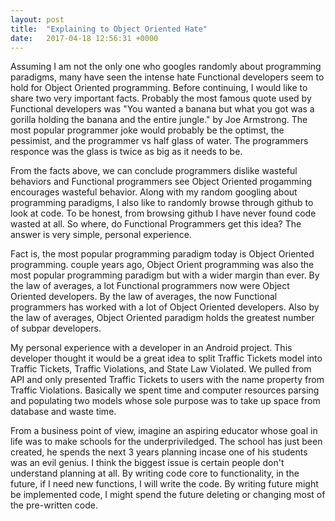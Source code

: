 ```yaml
---
layout: post
title:  "Explaining to Object Oriented Hate"
date:   2017-04-18 12:56:31 +0000
---
```


Assuming I am not the only one who googles randomly about programming paradigms, many have seen the intense hate Functional developers seem to hold for Object Oriented programming. Before continuing, I would like to share two very important facts. Probably the most famous quote used by Functional developers was "You wanted a banana but what you got was a gorilla holding the banana and the entire jungle." by Joe Armstrong. The most popular programmer joke would probably be the optimst, the pessimist, and the programmer vs half glass of water. The programmers responce was the glass is twice as big as it needs to be. 

From the facts above, we can conclude programmers dislike wasteful behaviors and Functional programmers see Object Oriented progamming encourages wasteful behavior. Along with my random googling about programming paradigms, I also like to randomly browse through github to look at code. To be honest, from browsing github I have never found code wasted at all. So where, do Functional Programmers get this idea? The answer is very simple, personal experience. 

Fact is, the most popular programming paradigm today is Object Oriented programming. couple years ago, Object Orient programming was also the most popular programming paradigm but with a wider margin than ever. By the law of averages, a lot Functional programmers now were Object Oriented developers. By the law of averages, the now Functional programmers has worked with a lot of Object Oriented developers. Also by the law of averages, Object Oriented paradigm holds the greatest number of subpar developers. 

My personal experience with a developer in an Android project. This developer thought it would be a great idea to split Traffic Tickets model into Traffic Tickets, Traffic Violations, and State Law Violated. We pulled from API and only presented Traffic Tickets to users with the name property from Traffic Violations. Basically we spent time and computer resources parsing and populating two models whose sole purpose was to take up space from database and waste time. 

From a business point of view, imagine an aspiring educator whose goal in life was to make schools for the underpriviledged. The school has just been created, he spends the next 3 years planning incase one of his students was an evil genius. I think the biggest issue is certain people don't understand planning at all. By writing code core to functionality, in the future, if I need new functions, I will write the code. By writing future might be implemented code, I might spend the future deleting or changing most of the pre-written code. 
